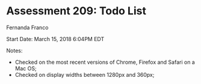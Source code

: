 # Assessment 209: Todo List #

Fernanda Franco

Start Date: March 15, 2018 6:04PM EDT

Notes:

- Checked on the most recent versions of Chrome, Firefox and Safari on a Mac OS;
- Checked on display widths between 1280px and 360px;
